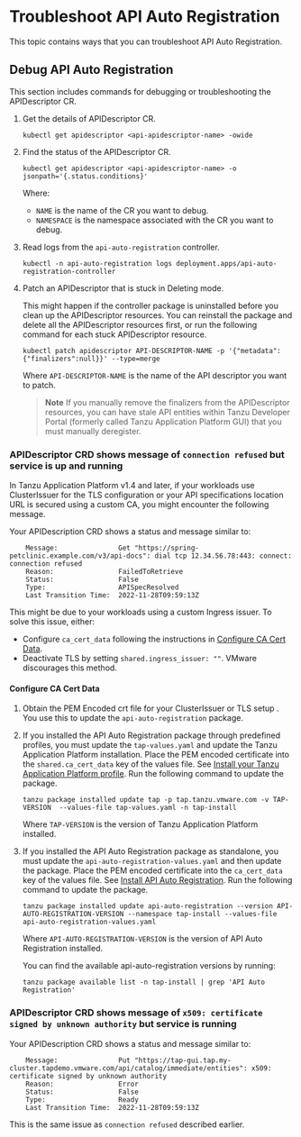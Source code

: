 # Troubleshoot API Auto Registration

This topic contains ways that you can troubleshoot API Auto Registration.

## Debug API Auto Registration

This section includes commands for debugging or troubleshooting the APIDescriptor CR.

1. Get the details of APIDescriptor CR.

    ```console
    kubectl get apidescriptor <api-apidescriptor-name> -owide
    ```

2. Find the status of the APIDescriptor CR.

    ```console
    kubectl get apidescriptor <api-apidescriptor-name> -o jsonpath='{.status.conditions}'
    ```

    Where:

    - `NAME` is the name of the CR you want to debug.
    - `NAMESPACE` is the namespace associated with the CR you want to debug.

3. Read logs from the `api-auto-registration` controller.

    ```console
    kubectl -n api-auto-registration logs deployment.apps/api-auto-registration-controller
    ```

4. Patch an APIDescriptor that is stuck in Deleting mode.

   This might happen if the controller package is uninstalled before you clean up the APIDescriptor resources.
   You can reinstall the package and delete all the APIDescriptor resources first, or run the following command for each stuck APIDescriptor resource.

    ```console
    kubectl patch apidescriptor API-DESCRIPTOR-NAME -p '{"metadata":{"finalizers":null}}' --type=merge
    ```

    Where `API-DESCRIPTOR-NAME` is the name of the API descriptor you want to patch.

    > **Note** If you manually remove the finalizers from the APIDescriptor resources, you can have
    > stale API entities within Tanzu Developer Portal (formerly called Tanzu Application Platform GUI)
    > that you must manually deregister.

### APIDescriptor CRD shows message of `connection refused` but service is up and running

In Tanzu Application Platform v1.4 and later, if your workloads use ClusterIssuer for the TLS configuration or your API specifications location URL is secured using a custom CA,
you might encounter the following message.

Your APIDescription CRD shows a status and message similar to:

```console
    Message:               Get "https://spring-petclinic.example.com/v3/api-docs": dial tcp 12.34.56.78:443: connect: connection refused
    Reason:                FailedToRetrieve
    Status:                False
    Type:                  APISpecResolved
    Last Transition Time:  2022-11-28T09:59:13Z
```

This might be due to your workloads using a custom Ingress issuer. To solve this issue, either:

- Configure `ca_cert_data` following the instructions in [Configure CA Cert Data](#set-ca-crt).
- Deactivate TLS by setting `shared.ingress_issuer: ""`. VMware discourages this method.

#### <a id="set-ca-crt"></a> Configure CA Cert Data

1. Obtain the PEM Encoded crt file for your ClusterIssuer or TLS setup . You use this to update the `api-auto-registration` package.

2. If you installed the API Auto Registration package through predefined profiles, you must update the `tap-values.yaml` and update the Tanzu Application Platform installation.
   Place the PEM encoded certificate into the `shared.ca_cert_data` key of the values file. See [Install your Tanzu Application Platform profile](../install-online/profile.hbs.md#install-profile).
   Run the following command to update the package.

   ```console
   tanzu package installed update tap -p tap.tanzu.vmware.com -v TAP-VERSION  --values-file tap-values.yaml -n tap-install
   ```

    Where `TAP-VERSION` is the version of Tanzu Application Platform installed.

3. If you installed the API Auto Registration package as standalone, you must update the `api-auto-registration-values.yaml` and then update the package.
   Place the PEM encoded certificate into the `ca_cert_data` key of the values file. See [Install API Auto Registration](installation.hbs.md).
   Run the following command to update the package.

   ```console
   tanzu package installed update api-auto-registration --version API-AUTO-REGISTRATION-VERSION --namespace tap-install --values-file api-auto-registration-values.yaml
   ```

    Where `API-AUTO-REGISTRATION-VERSION` is the version of API Auto Registration installed.

   You can find the available api-auto-registration versions by running:

   ```console
   tanzu package available list -n tap-install | grep 'API Auto Registration'
   ```

### APIDescriptor CRD shows message of `x509: certificate signed by unknown authority` but service is running

Your APIDescription CRD shows a status and message similar to:

```console
    Message:               Put "https://tap-gui.tap.my-cluster.tapdemo.vmware.com/api/catalog/immediate/entities": x509: certificate signed by unknown authority
    Reason:                Error
    Status:                False
    Type:                  Ready
    Last Transition Time:  2022-11-28T09:59:13Z
```

This is the same issue as `connection refused` described earlier.
